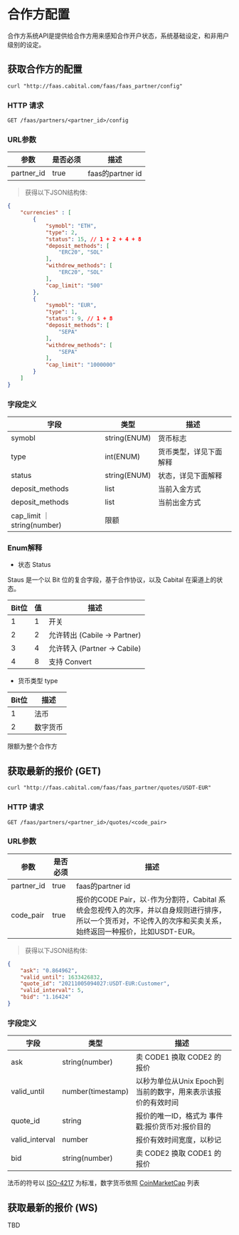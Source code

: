 # 合作方配置

合作方系统API是提供给合作方用来感知合作开户状态，系统基础设定，和非用户级别的设定。

## 获取合作方的配置


```shell
curl "http://faas.cabital.com/faas/faas_partner/config"
```

### HTTP 请求

`GET /faas/partners/<partner_id>/config`

### URL参数

参数 | 是否必须 | 描述
--------- | ------- | -----------
partner_id | true | faas的partner id

> 获得以下JSON结构体:


```json
{
    "currencies" : [
        {
            "symobl": "ETH",
            "type": 2,
            "status": 15, // 1 + 2 + 4 + 8
            "deposit_methods": [
                "ERC20", "SOL"
            ],
            "withdrew_methods": [
                "ERC20", "SOL"
            ],
            "cap_limit": "500"
        },
        {
            "symobl": "EUR",
            "type": 1, 
            "status": 9, // 1 + 8
            "deposit_methods": [
                "SEPA"
            ],
            "withdrew_methods": [
                "SEPA"
            ],
            "cap_limit": "1000000"
        }
    ]
}
```
### 字段定义

字段 | 类型 | 描述
--------- | ------- | ---------------
symobl | string(ENUM) | 货币标志
type | int(ENUM) | 货币类型，详见下面解释
status | string(ENUM) | 状态，详见下面解释
deposit_methods | list | 当前入金方式
deposit_methods | list | 当前出金方式
cap_limit ｜ string(number) | 限额
### Enum解释

- 状态 Status

Staus 是一个以 Bit 位的复合字段，基于合作协议，以及 Cabital 在渠道上的状态。

Bit位 |  值 |  描述
--------- |  ---- |  -----------
1 | 1 |  开关
2 | 2 |  允许转出 (Cabile -> Partner)
3 | 4 |  允许转入 (Partner -> Cabile)
4 | 8 |  支持 Convert

- 货币类型 type


Bit位 | 描述
--------- | -----------
1 | 法币
2 | 数字货币

<aside class="success">
限额为整个合作方
</aside>

## 获取最新的报价 (GET)

```shell
curl "http://faas.cabital.com/faas/faas_partner/quotes/USDT-EUR"
```
### HTTP 请求

`GET /faas/partners/<partner_id>/quotes/<code_pair>`

### URL参数

参数 | 是否必须 | 描述
--------- | ------- | -----------
partner_id | true | faas的partner id
code_pair | true | 报价的CODE Pair，以`-`作为分割符，Cabital 系统会忽视传入的次序，并以自身规则进行排序，所以一个货币对，不论传入的次序和买卖关系，始终返回一种报价，比如USDT-EUR。

> 获得以下JSON结构体:


```json
{
    "ask": "0.864962",
    "valid_until": 1633426832,
    "quote_id": "20211005094027:USDT-EUR:Customer",
    "valid_interval": 5,
    "bid": "1.16424"
}
```
### 字段定义

字段 | 类型 | 描述
--------- | ------- | ---------------
ask | string(number) | 卖 CODE1 换取 CODE2 的报价
valid_until | number(timestamp) | 以秒为单位从Unix Epoch到当前的数字，用来表示该报价的有效时间
quote_id | string | 报价的唯一ID，格式为 事件戳:报价货币对:报价目的
valid_interval | number | 报价有效时间宽度，以秒记
bid | string(number) | 卖 CODE2 换取 CODE1 的报价


<aside class="success">
法币的符号以 <a href="https://en.wikipedia.org/wiki/ISO_4217">ISO-4217</a> 为标准，数字货币依照 <a href="https://coinmarketcap.com/all/views/all/">CoinMarketCap</a> 列表
</aside>


## 获取最新的报价 (WS)

TBD